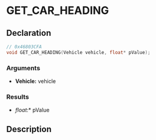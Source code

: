 # GET_CAR_HEADING

## Declaration
```cpp
// 0x46803CFA
void GET_CAR_HEADING(Vehicle vehicle, float* pValue);
```

### Arguments
- **Vehicle:** vehicle

### Results
- **float*:** pValue

## Description
